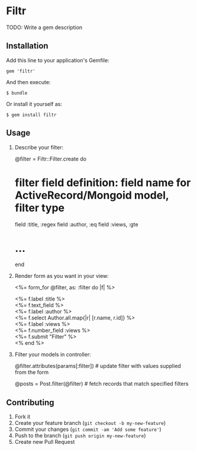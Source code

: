 # Filtr

TODO: Write a gem description

## Installation

Add this line to your application's Gemfile:

    gem 'filtr'

And then execute:

    $ bundle

Or install it yourself as:

    $ gem install filtr

## Usage

1. Describe your filter:

    @filter = Filtr::Filter.create do
      # filter field definition: field name for ActiveRecord/Mongoid model, filter type
      field :title, :regex
      field :author, :eq
      field :views, :gte
      # ...
    end

2. Render form as you want in your view:

    <%= form_for @filter, as: :filter do |f| %>
    <div>
        <%= f.label :title %>
        <br/>
        <%= f.text_field %>
    </div>
    <div>
        <%= f.label :author %>
        <br/>
        <%= f.select Author.all.map{|r| [r.name, r.id]} %>
    </div>
    <div>
        <%= f.label :views %>
        <br/>
        <%= f.number_field :views %>
    </div>
    <div class="actions">
        <%= f.submit "Filter" %>
    </div>
    <% end %>

3. Filter your models in controller:

    @filter.attributes(params[:filter]) # update filter with values supplied from the form

    @posts = Post.filter(@filter) # fetch records that match specified filters

## Contributing

1. Fork it
2. Create your feature branch (`git checkout -b my-new-feature`)
3. Commit your changes (`git commit -am 'Add some feature'`)
4. Push to the branch (`git push origin my-new-feature`)
5. Create new Pull Request
